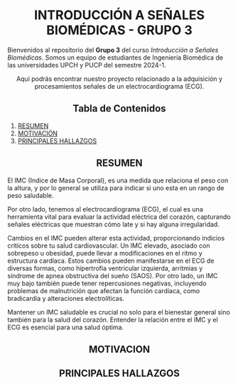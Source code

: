 <h1 style="text-align: center;">INTRODUCCIÓN A SEÑALES BIOMÉDICAS - GRUPO 3</h1>

Bienvenidos al repositorio del **Grupo 3** del curso *Introducción a Señales Biomédicas*. Somos un equipo de estudiantes de Ingeniería Biomédica de las universidades UPCH y PUCP del semestre 2024-1. 
<p style="text-align: center;">Aquí podrás encontrar nuestro proyecto relacionado a la adquisición y procesamientos señales de un electrocardiograma (ECG).</p>

<h2 style="text-align: center;">Tabla de Contenidos</h2>

1. [RESUMEN](#introducción)
2. [MOTIVACIÓN](#Contenido)
3. [PRINCIPALES HALLAZGOS](#Materiales)


<a id = "introducción" style></a>
<h2 style = "text-align: center;">RESUMEN</h2>
<p>El IMC (Indice de Masa Corporal), es una medida que relaciona el peso con la altura, y por lo general se utiliza para indicar si uno esta en un rango de peso saludable.</p>

 <p>Por otro lado, tenemos al electrocardiograma (ECG), el cual es una herramienta vital para evaluar la actividad eléctrica del corazón, capturando señales eléctricas que muestran cómo late y si hay alguna irregularidad.</p> 
 <p>Cambios en el IMC pueden alterar esta actividad, proporcionando indicios críticos sobre tu salud cardiovascular. Un IMC elevado, asociado con sobrepeso u obesidad, puede llevar a modificaciones en el ritmo y estructura cardíaca. Estos cambios pueden manifestarse en el ECG de diversas formas, como hipertrofia ventricular izquierda, arritmias y síndrome de apnea obstructiva del sueño (SAOS). Por otro lado, un IMC muy bajo también puede tener repercusiones negativas, incluyendo problemas de malnutrición que afectan la función cardíaca, como bradicardia y alteraciones electrolíticas.</p>

Mantener un IMC saludable es crucial no solo para el bienestar general sino también para la salud del corazón. Entender la relación entre el IMC y el ECG es esencial para una salud óptima. 
<a id = "Contenido"></a>  
<h2 style = "text-align: center;">MOTIVACION</h2>



<a id = "Contenido"></a>  
<h2 style = "text-align: center;">PRINCIPALES HALLAZGOS</h2>





